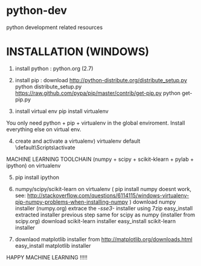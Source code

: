 python-dev
==========

python development related resources

INSTALLATION  (WINDOWS)
============================

1. install python :
    python.org (2.7)

2. install pip :
    download http://python-distribute.org/distribute_setup.py
    python distribute_setup.py
    https://raw.github.com/pypa/pip/master/contrib/get-pip.py
    python get-pip.py

3. install virtual env
    pip install virtualenv

You only need python + pip + virtualenv in the global enviroment. 
Install everything else on virtual env.

4. create and activate a virtualenv)
    virtualenv default
    \default\Scripts\activate

MACHINE LEARNING TOOLCHAIN (numpy + scipy + scikit-klearn + pylab + ipython) on virtualenv

5. pip install ipython

6. numpy/scipy/scikit-learn on virtualenv
   ( pip install numpy doesnt work, see:
   http://stackoverflow.com/questions/6114115/windows-virtualenv-pip-numpy-problems-when-installing-numpy )
    download numpy installer (numpy.org)
    extrace the *-sse3-* installer using 7zip
    easy_install extracted installer previous step
    same for scipy as numpy (installer from scipy.org)
    download scikit-learn installer
    easy_install scikit-learn installer

7. downlaod matplotlib installer from http://matplotlib.org/downloads.html
   easy_install matplotlib installer



HAPPY MACHINE LEARNING !!!!!
